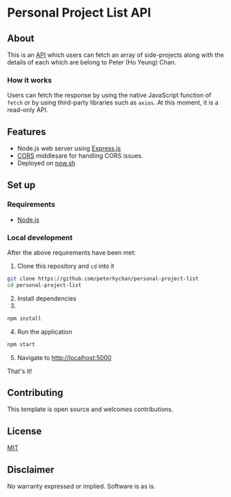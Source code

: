 # Personal Project List API

## About

This is an [API](https://personal-project-list.now.sh/) which users can fetch an array of side-projects along with the details of each which are belong to Peter (Ho Yeung) Chan.

### How it works

Users can fetch the response by using the native JavaScript function of `fetch` or by using third-party libraries such as `axios`. At this moment, it is a read-only API. 

## Features

- Node.js web server using [Express.js](https://npm.im/express)
- [CORS](https://expressjs.com/en/resources/middleware/cors.html) middlesare for handling CORS issues.
- Deployed on [now.sh](https://personal-project-list.now.sh/)

## Set up

### Requirements

- [Node.js](https://nodejs.org/)

### Local development

After the above requirements have been met:

1. Clone this repository and `cd` into it

```bash
git clone https://github.com/peterhychan/personal-project-list
cd personal-project-list
```

2. Install dependencies
3. 
```bash
npm install
```

4. Run the application

```bash
npm start
```

5. Navigate to [http://localhost:5000](http://localhost:5000)

That's it!

## Contributing

This template is open source and welcomes contributions.
## License

[MIT](http://www.opensource.org/licenses/mit-license.html)

## Disclaimer

No warranty expressed or implied. Software is as is.
